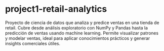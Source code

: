 # project1-retail-analytics
Proyecto de ciencia de datos que analiza y predice ventas en una tienda de retail. Cubre desde análisis exploratorio con NumPy y Pandas hasta la predicción de ventas usando machine learning. Permite visualizar patrones y modelar ventas, ideal para aplicar conocimientos prácticos y generar insights comerciales útiles.
